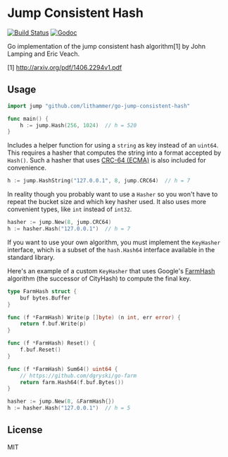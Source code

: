# Jump Consistent Hash

[![Build Status](https://travis-ci.org/lithammer/go-jump-consistent-hash.svg?branch=master)](https://travis-ci.org/lithammer/go-jump-consistent-hash)
[![Godoc](https://img.shields.io/badge/godoc-reference-blue.svg?style=flat)](https://godoc.org/github.com/lithammer/go-jump-consistent-hash)

Go implementation of the jump consistent hash algorithm[1] by John Lamping and Eric Veach.

[1] http://arxiv.org/pdf/1406.2294v1.pdf

## Usage

```go
import jump "github.com/lithammer/go-jump-consistent-hash"

func main() {
    h := jump.Hash(256, 1024)  // h = 520
}
```

Includes a helper function for using a `string` as key instead of an `uint64`. This requires a hasher that computes the string into a format accepted by `Hash()`. Such a hasher that uses [CRC-64 (ECMA)](https://en.wikipedia.org/wiki/Cyclic_redundancy_check) is also included for convenience.

```go
h := jump.HashString("127.0.0.1", 8, jump.CRC64)  // h = 7
```

In reality though you probably want to use a `Hasher` so you won't have to repeat the bucket size and which key hasher used. It also uses more convenient types, like `int` instead of `int32`.

```go
hasher := jump.New(8, jump.CRC64)
h := hasher.Hash("127.0.0.1")  // h = 7
```

If you want to use your own algorithm, you must implement the `KeyHasher` interface, which is a subset of the `hash.Hash64` interface available in the standard library.

Here's an example of a custom `KeyHasher` that uses Google's [FarmHash](https://github.com/google/farmhash) algorithm (the successor of CityHash) to compute the final key.

```go
type FarmHash struct {
    buf bytes.Buffer
}

func (f *FarmHash) Write(p []byte) (n int, err error) {
    return f.buf.Write(p)
}

func (f *FarmHash) Reset() {
    f.buf.Reset()
}

func (f *FarmHash) Sum64() uint64 {
    // https://github.com/dgryski/go-farm
    return farm.Hash64(f.buf.Bytes())
}

hasher := jump.New(8, &FarmHash{})
h := hasher.Hash("127.0.0.1")  // h = 5
```

## License

MIT
